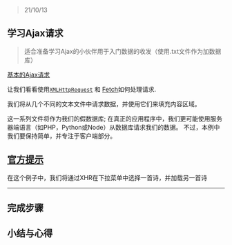 > 21/10/13

## 学习Ajax请求

> 适合准备学习Ajax的小伙伴用于入门数据的收发（使用.txt文件作为加数据库）

[基本的Ajax请求](https://developer.mozilla.org/zh-CN/docs/Learn/JavaScript/Client-side_web_APIs/Fetching_data#基本的ajax请求)

让我们看看使用[`XMLHttpRequest`](https://developer.mozilla.org/zh-CN/docs/Web/API/XMLHttpRequest) 和 [Fetch](https://developer.mozilla.org/en-US/docs/Web/API/Fetch_API)如何处理请求.

我们将从几个不同的文本文件中请求数据，并使用它们来填充内容区域。

这一系列文件将作为我们的假数据库; 在真正的应用程序中，我们更可能使用服务器端语言（如PHP，Python或Node）从数据库请求我们的数据。 不过，本例中我们要保持简单，并专注于客户端部分。





## [官方提示](https://developer.mozilla.org/zh-CN/docs/Learn/JavaScript/Client-side_web_APIs/Fetching_data#xmlhttprequest)

在这个例子中，我们将通过XHR在下拉菜单中选择一首诗，并加载另一首诗



<hr>

## 完成步骤



## 小结与心得